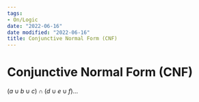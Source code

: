 ```yaml
---
tags:
- On/Logic
date: "2022-06-16"
date modified: "2022-06-16"
title: Conjunctive Normal Form (CNF)
---
```


# Conjunctive Normal Form (CNF)
$(a \cup b \cup c) \cap (d\cup e \cup f)…$

